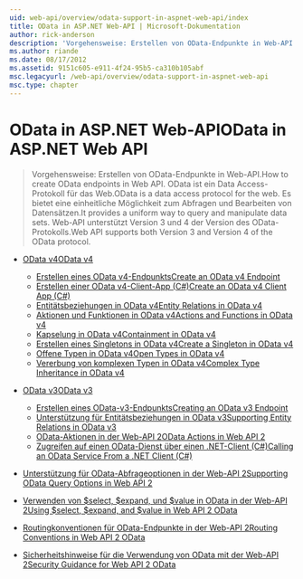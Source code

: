 ```yaml
---
uid: web-api/overview/odata-support-in-aspnet-web-api/index
title: OData in ASP.NET Web-API | Microsoft-Dokumentation
author: rick-anderson
description: 'Vorgehensweise: Erstellen von OData-Endpunkte in Web-API. OData ist ein Data Access-Protokoll für das Web. Es bietet eine einheitliche Möglichkeit zum Abfragen und Bearbeiten von Datensätzen. Web-API s...'
ms.author: riande
ms.date: 08/17/2012
ms.assetid: 9151c605-e911-4f24-95b5-ca310b105abf
msc.legacyurl: /web-api/overview/odata-support-in-aspnet-web-api
msc.type: chapter
---
```

<a name="odata-in-aspnet-web-api"></a><span data-ttu-id="4db68-106">OData in ASP.NET Web-API</span><span class="sxs-lookup"><span data-stu-id="4db68-106">OData in ASP.NET Web API</span></span>
====================
> <span data-ttu-id="4db68-107">Vorgehensweise: Erstellen von OData-Endpunkte in Web-API.</span><span class="sxs-lookup"><span data-stu-id="4db68-107">How to create OData endpoints in Web API.</span></span> <span data-ttu-id="4db68-108">OData ist ein Data Access-Protokoll für das Web.</span><span class="sxs-lookup"><span data-stu-id="4db68-108">OData is a data access protocol for the web.</span></span> <span data-ttu-id="4db68-109">Es bietet eine einheitliche Möglichkeit zum Abfragen und Bearbeiten von Datensätzen.</span><span class="sxs-lookup"><span data-stu-id="4db68-109">It provides a uniform way to query and manipulate data sets.</span></span> <span data-ttu-id="4db68-110">Web-API unterstützt Version 3 und 4 der Version des OData-Protokolls.</span><span class="sxs-lookup"><span data-stu-id="4db68-110">Web API supports both Version 3 and Version 4 of the OData protocol.</span></span>


- [<span data-ttu-id="4db68-111">OData v4</span><span class="sxs-lookup"><span data-stu-id="4db68-111">OData v4</span></span>](odata-v4/index.md)

    - [<span data-ttu-id="4db68-112">Erstellen eines OData v4-Endpunkts</span><span class="sxs-lookup"><span data-stu-id="4db68-112">Create an OData v4 Endpoint</span></span>](odata-v4/create-an-odata-v4-endpoint.md)
    - [<span data-ttu-id="4db68-113">Erstellen einer OData v4-Client-App (C#)</span><span class="sxs-lookup"><span data-stu-id="4db68-113">Create an OData v4 Client App (C#)</span></span>](odata-v4/create-an-odata-v4-client-app.md)
    - [<span data-ttu-id="4db68-114">Entitätsbeziehungen in OData v4</span><span class="sxs-lookup"><span data-stu-id="4db68-114">Entity Relations in OData v4</span></span>](odata-v4/entity-relations-in-odata-v4.md)
    - [<span data-ttu-id="4db68-115">Aktionen und Funktionen in OData v4</span><span class="sxs-lookup"><span data-stu-id="4db68-115">Actions and Functions in OData v4</span></span>](odata-v4/odata-actions-and-functions.md)
    - [<span data-ttu-id="4db68-116">Kapselung in OData v4</span><span class="sxs-lookup"><span data-stu-id="4db68-116">Containment in OData v4</span></span>](odata-v4/odata-containment-in-web-api-22.md)
    - [<span data-ttu-id="4db68-117">Erstellen eines Singletons in OData v4</span><span class="sxs-lookup"><span data-stu-id="4db68-117">Create a Singleton in OData v4</span></span>](odata-v4/using-a-singleton-in-an-odata-endpoint-in-web-api-22.md)
    - [<span data-ttu-id="4db68-118">Offene Typen in OData v4</span><span class="sxs-lookup"><span data-stu-id="4db68-118">Open Types in OData v4</span></span>](odata-v4/use-open-types-in-odata-v4.md)
    - [<span data-ttu-id="4db68-119">Vererbung von komplexen Typen in OData v4</span><span class="sxs-lookup"><span data-stu-id="4db68-119">Complex Type Inheritance in OData v4</span></span>](odata-v4/complex-type-inheritance-in-odata-v4.md)
- [<span data-ttu-id="4db68-120">OData v3</span><span class="sxs-lookup"><span data-stu-id="4db68-120">OData v3</span></span>](odata-v3/index.md)

    - [<span data-ttu-id="4db68-121">Erstellen eines OData-v3-Endpunkts</span><span class="sxs-lookup"><span data-stu-id="4db68-121">Creating an OData v3 Endpoint</span></span>](odata-v3/creating-an-odata-endpoint.md)
    - [<span data-ttu-id="4db68-122">Unterstützung für Entitätsbeziehungen in OData v3</span><span class="sxs-lookup"><span data-stu-id="4db68-122">Supporting Entity Relations in OData v3</span></span>](odata-v3/working-with-entity-relations.md)
    - [<span data-ttu-id="4db68-123">OData-Aktionen in der Web-API 2</span><span class="sxs-lookup"><span data-stu-id="4db68-123">OData Actions in Web API 2</span></span>](odata-v3/odata-actions.md)
    - [<span data-ttu-id="4db68-124">Zugreifen auf einen OData-Dienst über einen .NET-Client (C#)</span><span class="sxs-lookup"><span data-stu-id="4db68-124">Calling an OData Service From a .NET Client (C#)</span></span>](odata-v3/calling-an-odata-service-from-a-net-client.md)
- [<span data-ttu-id="4db68-125">Unterstützung für OData-Abfrageoptionen in der Web-API 2</span><span class="sxs-lookup"><span data-stu-id="4db68-125">Supporting OData Query Options in Web API 2</span></span>](supporting-odata-query-options.md)
- [<span data-ttu-id="4db68-126">Verwenden von $select, $expand, und $value in OData in der Web-API 2</span><span class="sxs-lookup"><span data-stu-id="4db68-126">Using $select, $expand, and $value in Web API 2 OData</span></span>](using-select-expand-and-value.md)
- [<span data-ttu-id="4db68-127">Routingkonventionen für OData-Endpunkte in der Web-API 2</span><span class="sxs-lookup"><span data-stu-id="4db68-127">Routing Conventions in Web API 2 OData</span></span>](odata-routing-conventions.md)
- [<span data-ttu-id="4db68-128">Sicherheitshinweise für die Verwendung von OData mit der Web-API 2</span><span class="sxs-lookup"><span data-stu-id="4db68-128">Security Guidance for Web API 2 OData</span></span>](odata-security-guidance.md)
